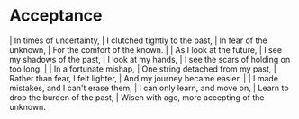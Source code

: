 Acceptance
==========

| In times of uncertainty,
| I clutched tightly to the past,
| In fear of the unknown,
| For the comfort of the known.
| 
| As I look at the future,
| I see my shadows of the past,
| I look at my hands,
| I see the scars of holding on too long.
| 
| In a fortunate mishap,
| One string detached from my past,
| Rather than fear, I felt lighter,
| And my journey became easier,
| 
| I made mistakes, and I can\'t erase them,
| I can only learn, and move on,
| Learn to drop the burden of the past,
| Wisen with age, more accepting of the unknown.
